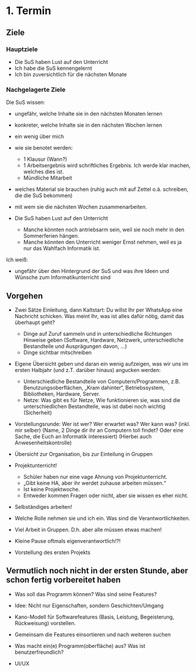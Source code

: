 # 1. Termin

## Ziele
### Hauptziele

- Die SuS haben Lust auf den Unterricht
- Ich habe die SuS kennengelernt
- Ich bin zuversichtlich für die nächsten Monate

### Nachgelagerte Ziele

Die SuS wissen:
- ungefähr, welche Inhalte sie in den nächsten Monaten lernen
- konkreter, welche Inhalte sie in den nächsten Wochen lernen
- ein wenig über mich
- wie sie benotet werden:
  - 1 Klausur (Wann?)
  - 1 Arbeitsergebnis wird schriftliches Ergebnis. Ich werde klar machen, welches dies ist.
  - Mündliche Mitarbeit
- welches Material sie brauchen (ruhig auch mit auf Zettel o.ä. schreiben, die die SuS bekommen)
- mit wem sie die nächsten Wochen zusammenarbeiten.

- Die SuS haben Lust auf den Unterricht
    - Manche könnten noch antriebsarm sein, weil sie noch mehr in den Sommerferien hängen.
    - Manche könnten den Unterricht weniger Ernst nehmen, weil es ja nur das Wahlfach Informatik ist.

Ich weiß:
- ungefähr über den Hintergrund der SuS und was ihre Ideen und Wünsche zum Informatikunterricht sind

## Vorgehen
- Zwei Sätze Einleitung, dann Kaltstart: Du willst Ihr per WhatsApp eine Nachricht schicken. Was meint Ihr, was ist alles dafür nötig, damit das überhaupt geht?
	- Dinge auf Zuruf sammeln und in unterschiedliche Richtungen Hinweise geben (Software, Hardware, Netzwerk, unterschiedliche Bestandteile und Ausprägungen davon, …)
	- Dinge sichtbar mitschreiben

- Eigene Übersicht geben und daran ein wenig aufzeigen, was wir uns im ersten Halbjahr (und z.T. darüber hinaus) angucken werden:
  - Unterschiedliche Bestandteile von Computern/Programmen, z.B. Benutzungsoberflächen, „Kram dahinter“, Betriebssystem, Bibliotheken, Hardware, Server.
  - Netze: Was gibt es für Netze, Wie funktionieren sie, was sind die unterschiedlichen Bestandteile, was ist dabei noch wichtig (Sicherheit)

- Vorstellungsrunde: Wer ist wer? Wer erwartet was? Wer kann was? (inkl. mir selber)
(Name, 2 Dinge dir ihr an Computern toll findet? Oder eine Sache, die Euch an Informatik interessiert)
(Hierbei auch Anwesenheitskontrolle)

- Übersicht zur Organisation, bis zur Einteilung in Gruppen
- Projektunterricht!
  - Schüler haben nur eine vage Ahnung von Projektunterricht.
  - „Gibt keine HA, aber ihr werdet zuhause arbeiten müssen.“
  - Ist keine Projektwoche.
  - Entweder kommen Fragen oder nicht, aber sie wissen es eher nicht.
- Selbständiges arbeiten!
- Welche Rolle nehmen sie und ich ein. Was sind die Verantwortlichkeiten.
- Viel Arbeit in Gruppen. D.h. aber alle müssen etwas machen!
- Kleine Pause oftmals eigenverantwortlich!?!

- Vorstellung des ersten Projekts

## Vermutlich noch nicht in der ersten Stunde, aber schon fertig vorbereitet haben

- Was soll das Programm können? Was sind seine Features?
- Idee: Nicht nur Eigenschaften, sondern Geschichten/Umgang
- Kano-Modell für Softwarefeatures (Basis, Leistung, Begeisterung, Rückweisung) vorstellen.
- Gemeinsam die Features einsortieren und nach weiteren suchen

- Was macht ein(e) Programm(oberfläche) aus? Was ist benutzerfreundlich?
- UI/UX
